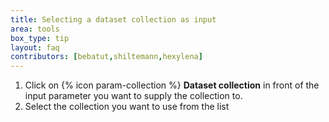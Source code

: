 ```yaml
---
title: Selecting a dataset collection as input
area: tools
box_type: tip
layout: faq
contributors: [bebatut,shiltemann,hexylena]
---
```



1. Click on {% icon param-collection %} **Dataset collection** in
    front of the input parameter you want to supply the collection to.
2. Select the collection you want to use from the list

